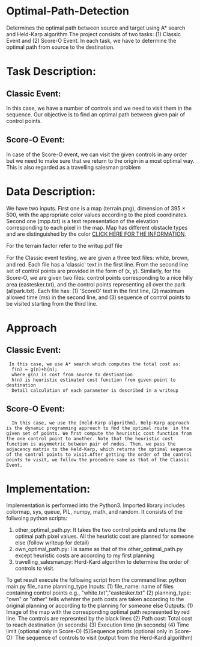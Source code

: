 # Optimal-Path-Detection
Determines the optimal path between source and target using A* search and Held-Karp algorithm
The project consisits of two tasks: (1) Classic Event and (2) Score-O Event. In each task, we have to determine the optimal path from source to the destination. 
# Task Description:
## Classic Event:
   In this case, we have a number of controls and we need to visit them in the sequence. Our objective is to find an optimal path between given pair of control points.
   
## Score-O Event:
In case of the Score-O event, we can visit the given controls in any order but we need to make sure that we return to the origin in a most optimal way. This is also regarded as a travelling salesman problem

# Data Description:
We have two inputs. First one is a map (terrain.png), dimension of 395 × 500, with the appropriate color values according to the pixel coordinates. Second one (mpp.txt) is a text representation of the elevation corresponding to each pixel in the map.
Map has different obstacle types and are distinguished by the color [CLICK HERE FOR THE INFORMATION](https://www.cs.rit.edu/~zjb/courses/630-2181/lab1/index.html).

For the terrain factor refer to the writup.pdf file

For the Classic event testing, we are given a three text ﬁles: white, brown, and red. Each file has a 'classic' text in the first line. From the second line set of control points are provided in the form of (x, y).
Similarly, for the Score-O, we are given two ﬁles: control points corresponding to a nice hilly area (eastesker.txt), and the control points representing all over the park (allpark.txt). Each file has: (1) 'ScoreO' text in the first line, (2) maximum allowed time (ms) in the second line, and (3) sequence of control points to be visited starting from the third line.

# Approach
  ## Classic Event: 
     In this case, we use A* search which computes the total cost as:
      f(n) = g(n)+h(n); 
      where g(n) is cost from source to destination 
      h(n) is heuristic estimated cost function from given point to destination
      Detail calculation of each parameter is described in a writeup 
   ## Score-O Event:
      In this case, we use the [Held-Karp algorithm]. Help-Karp approach is the dynamic programming approach to ﬁnd the optimal route  in the given set of points. We ﬁrst compute the heuristic cost function from the one control point to another. Note that the heuristic cost function is asymmetric between pair of nodes. Then, we pass the adjacency matrix to the Held-Karp, which returns the optimal sequence of the control points to visit.After getting the order of the control points to visit, we follow the procedure same as that of the Classic Event.
      
# Implementation:
 Implementation is performed into the Python3. Imported library includes colormap, sys, queue, PIL, numpy, math, and random.
 It consists of the follwoing python scripts:
  1. other_optimal_path.py:
     It takes the two control points and returns the optimal path pixel values. All the heuristic cost are planned for            someone else (follow writeup for detail)
  2. own_optimal_path.py:
     I is same as that of the other_optimal_path.py except heuristic costs are according to my first planning
  3. travelling_salesman.py:
      Herd-Kard algorithm to determine the order of controls to visit.
      
  To get result execute the following script from the command line:
    python main.py file_name planning_type
    Inputs:
      (1) file_name: name of files containing control points e.g., "white.txt","eastesker.txt"
      (2) planning_type: "own" or "other" tells whehter the path costs are taken according to the original planning or                                 according to the planning for someone else
     Outputs:
     (1) Image of the map with the corresponding optimal path represented by red line. The controls are represnted by the            black lines
     (2) Path cost: Total cost to reach destination (in seconds)
     (3) Execution time (in seconds)
     (4) Time limit (optional only in Score-O)
     (5)Sequence points (optional only in Score-O): The sequence of controls to visit (output from the Herd-Kard algorithm)
    
 





 
